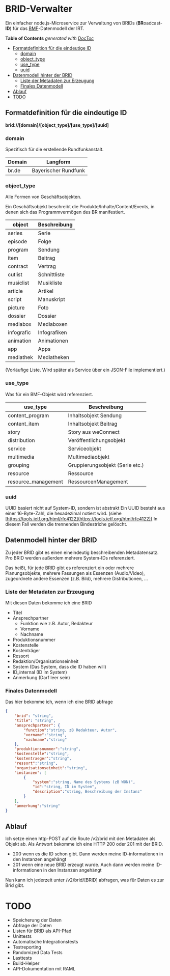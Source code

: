 # BRID-Verwalter
Ein einfacher node.js-Microservice zur Verwaltung von BRIDs (**BR**oadcast-**ID**) für das  [BMF](http://bmf.irt.de/ "BMF")-Datenmodell der IRT.

**Table of Contents**  *generated with [DocToc](http://doctoc.herokuapp.com/)*


- [Formatdefinition für die eindeutige ID](#formatdefinition-für-die-eindeutige-id)
	- [domain](#domain)
	- [object_type](#object_type)
	- [use_type](#use_type)
	- [uuid](#uuid)
- [Datenmodell hinter der BRID](#datenmodell-hinter-der-brid)
	- [Liste der Metadaten zur Erzeugung](#liste-der-metadaten-zur-erzeugung)
	- [Finales Datenmodell](#finales-datenmodell)
- [Ablauf](#ablauf)
- [TODO](#todo)

## Formatdefinition für die eindeutige ID

**brid://[domain]/[object_type]/[use_type]/[uuid]**


### domain
Spezifisch für die erstellende Rundfunkanstalt.



| Domain | Langform |
| ------ | -------- |
| br.de  | Bayerischer Rundfunk |

### object_type
Alle Formen von Geschäftsobjekten.

Ein Geschäftsobjekt beschreibt die Produkte/Inhalte/Content/Events, in denen sich das
Programmvermögen des BR manifestiert.


| object | Beschreibung |
| ------ | ------------ |
| series | Serie |
| episode | Folge |
| program | Sendung |
| item | Beitrag |
| contract | Vertrag |
| cutlist | Schnittliste |
| musiclist | Musikliste |
| article | Artikel |
| script | Manuskript |
| picture | Foto |
| dossier | Dossier |
| mediabox | Mediaboxen |
| infografic | Infografiken |
| animation | Animationen |
| app | Apps |
| mediathek | Mediatheken |

(Vorläufige Liste. Wird später als Service über ein JSON-File implementiert.)

### use_type
Was für ein BMF-Objekt wird referenziert.


| use_type | Beschreibung |
| -------- | ------------ |
| content_program | Inhaltsobjekt Sendung |
| content_item | Inhaltsobjekt Beitrag |
| story | Story aus weConnect |
| distribution | Veröffentlichungsobjekt |
| service | Serviceobjekt |
| multimedia | Multimediaobjekt |
| grouping | Gruppierungsobjekt (Serie etc.) |
| resource| Ressource |
| resource_management| RessourcenManagement |


### uuid
UUID basiert nicht auf System-ID, sondern ist abstrakt
Ein UUID besteht aus einer 16-Byte-Zahl, die hexadezimal notiert wird. (siehe [https://tools.ietf.org/html/rfc4122](https://tools.ietf.org/html/rfc4122))
In diesem Fall werden die trennenden Bindestriche gelöscht.

## Datenmodell hinter der BRID
Zu jeder BRID gibt es einen eineindeutig beschreibenden Metadatensatz.
Pro BRID werden außerdem mehrere System-IDs referenziert.

Das heißt, für jede BRID gibt es referenziert ein oder mehrere Planungsobjekte, mehrere Fassungen als Essenzen (Audio/Video), zugeordnete andere Essenzen (z.B. Bild), mehrere Distributionen, ...

### Liste der Metadaten zur Erzeugung
Mit diesen Daten bekomme ich eine BRID
* Titel
* Ansprechpartner
    * Funktion wie z.B. Autor, Redakteur
    * Vorname
    * Nachname
* Produktionsnummer
* Kostenstelle
* Kostenträger
* Ressort
* Redaktion/Organisationseinheit
* System (Das System, dass die ID haben will)
* ID_internal (ID im System)
* Anmerkung (Darf leer sein)


### Finales Datenmodell
Das hier bekomme ich, wenn ich eine BRID abfrage

```json
{
    "brid": "string",
    "title": "string",
    "ansprechpartner": {
        "function":"string, zB Redakteur, Autor",
        "vorname":"string",
        "nachname":"string"       
    },
    "produktionsnummer":"string",
    "kostenstelle":"string",
    "kostentraeger":"string",
    "ressort":"string",
    "organisationseinheit":"string",
    "instanzen": [
        {
            "system":"string, Name des Systems (zB WON)",
            "id":"string, ID im System",
            "description":"string, Beschreibung der Instanz"            
        }
    ],
    "anmerkung":"string"
}
```

## Ablauf
Ich setze einen http-POST auf die Route /v2/brid mit den Metadaten als Objekt ab.
Als Antwort bekomme ich eine HTTP 200 oder 201 mit der BRID.
* 200 wenn es die ID schon gibt. Dann werden meine ID-informationen in den Instanzen angehängt
* 201 wenn eine neue BRID erzeugt wurde. Auch dann werden meine ID-informationen in den Instanzen angehängt

Nun kann ich jederzeit unter /v2/brid/[BRID] abfragen, was für Daten es zur Brid gibt.


# TODO
* Speicherung der Daten
* Abfrage der Daten
* Listen für BRID als API-Pfad
* Unittests
* Automatische Integrationstests
* Testreporting
* Randomized Data Tests
* Lasttests
* Build-Helper
* API-Dokumentation mit RAML
